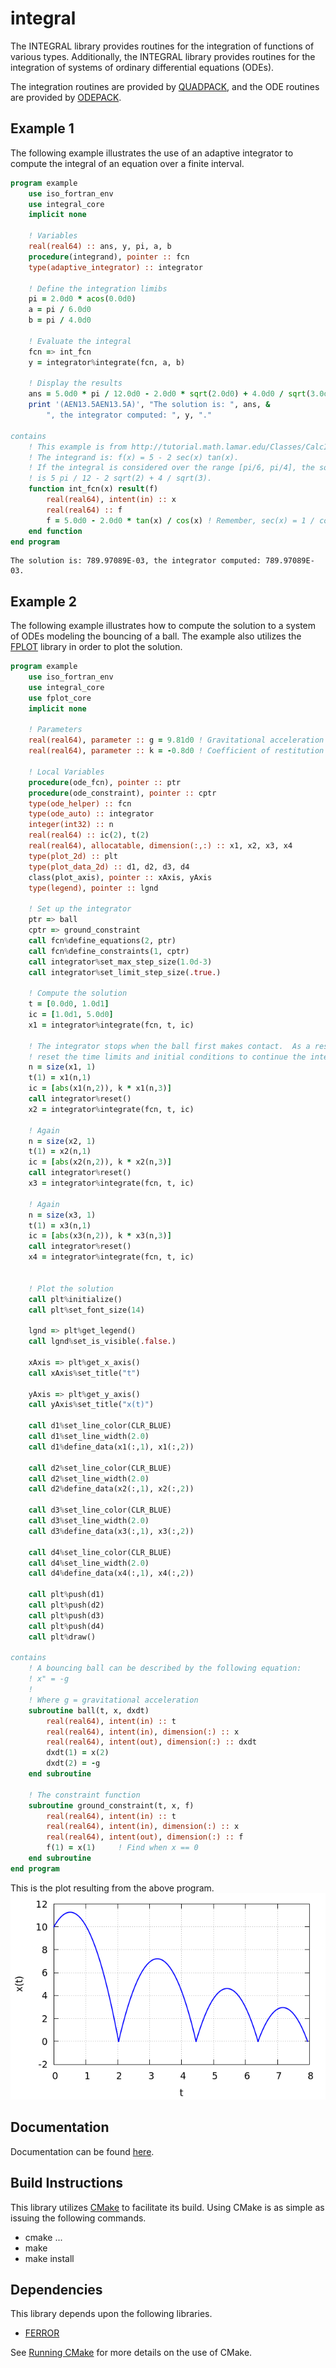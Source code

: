 # integral
The INTEGRAL library provides routines for the integration of functions of various types.  Additionally, the INTEGRAL library provides routines for the integration of systems of ordinary differential equations (ODEs).

The integration routines are provided by [QUADPACK](http://www.netlib.org/quadpack/), and the ODE routines are provided by [ODEPACK](http://www.netlib.org/odepack/).

## Example 1
The following example illustrates the use of an adaptive integrator to compute the integral of an equation over a finite interval.
```fortran
program example
    use iso_fortran_env
    use integral_core
    implicit none

    ! Variables
    real(real64) :: ans, y, pi, a, b
    procedure(integrand), pointer :: fcn
    type(adaptive_integrator) :: integrator

    ! Define the integration limibs
    pi = 2.0d0 * acos(0.0d0)
    a = pi / 6.0d0
    b = pi / 4.0d0

    ! Evaluate the integral
    fcn => int_fcn
    y = integrator%integrate(fcn, a, b)

    ! Display the results
    ans = 5.0d0 * pi / 12.0d0 - 2.0d0 * sqrt(2.0d0) + 4.0d0 / sqrt(3.0d0)
    print '(AEN13.5AEN13.5A)', "The solution is: ", ans, &
        ", the integrator computed: ", y, "."

contains
    ! This example is from http://tutorial.math.lamar.edu/Classes/CalcI/ComputingDefiniteIntegrals.aspx#Int_CompDef_Ex3a
    ! The integrand is: f(x) = 5 - 2 sec(x) tan(x).
    ! If the integral is considered over the range [pi/6, pi/4], the solution
    ! is 5 pi / 12 - 2 sqrt(2) + 4 / sqrt(3).
    function int_fcn(x) result(f)
        real(real64), intent(in) :: x
        real(real64) :: f
        f = 5.0d0 - 2.0d0 * tan(x) / cos(x) ! Remember, sec(x) = 1 / cos(x)
    end function
end program
```
```text
The solution is: 789.97089E-03, the integrator computed: 789.97089E-03.
```

## Example 2
The following example illustrates how to compute the solution to a system of ODEs modeling the bouncing of a ball.  The example also utilizes the [FPLOT](https://github.com/jchristopherson/fplot) library in order to plot the solution.
```fortran
program example
    use iso_fortran_env
    use integral_core
    use fplot_core
    implicit none

    ! Parameters
    real(real64), parameter :: g = 9.81d0 ! Gravitational acceleration
    real(real64), parameter :: k = -0.8d0 ! Coefficient of restitution

    ! Local Variables
    procedure(ode_fcn), pointer :: ptr
    procedure(ode_constraint), pointer :: cptr
    type(ode_helper) :: fcn
    type(ode_auto) :: integrator
    integer(int32) :: n
    real(real64) :: ic(2), t(2)
    real(real64), allocatable, dimension(:,:) :: x1, x2, x3, x4
    type(plot_2d) :: plt
    type(plot_data_2d) :: d1, d2, d3, d4
    class(plot_axis), pointer :: xAxis, yAxis
    type(legend), pointer :: lgnd

    ! Set up the integrator
    ptr => ball
    cptr => ground_constraint
    call fcn%define_equations(2, ptr)
    call fcn%define_constraints(1, cptr)
    call integrator%set_max_step_size(1.0d-3)
    call integrator%set_limit_step_size(.true.)

    ! Compute the solution
    t = [0.0d0, 1.0d1]
    ic = [1.0d1, 5.0d0]
    x1 = integrator%integrate(fcn, t, ic)

    ! The integrator stops when the ball first makes contact.  As a result, lets
    ! reset the time limits and initial conditions to continue the integration
    n = size(x1, 1)
    t(1) = x1(n,1)
    ic = [abs(x1(n,2)), k * x1(n,3)]
    call integrator%reset()
    x2 = integrator%integrate(fcn, t, ic)

    ! Again
    n = size(x2, 1)
    t(1) = x2(n,1)
    ic = [abs(x2(n,2)), k * x2(n,3)]
    call integrator%reset()
    x3 = integrator%integrate(fcn, t, ic)

    ! Again
    n = size(x3, 1)
    t(1) = x3(n,1)
    ic = [abs(x3(n,2)), k * x3(n,3)]
    call integrator%reset()
    x4 = integrator%integrate(fcn, t, ic)


    ! Plot the solution
    call plt%initialize()
    call plt%set_font_size(14)

    lgnd => plt%get_legend()
    call lgnd%set_is_visible(.false.)

    xAxis => plt%get_x_axis()
    call xAxis%set_title("t")

    yAxis => plt%get_y_axis()
    call yAxis%set_title("x(t)")

    call d1%set_line_color(CLR_BLUE)
    call d1%set_line_width(2.0)
    call d1%define_data(x1(:,1), x1(:,2))

    call d2%set_line_color(CLR_BLUE)
    call d2%set_line_width(2.0)
    call d2%define_data(x2(:,1), x2(:,2))

    call d3%set_line_color(CLR_BLUE)
    call d3%set_line_width(2.0)
    call d3%define_data(x3(:,1), x3(:,2))

    call d4%set_line_color(CLR_BLUE)
    call d4%set_line_width(2.0)
    call d4%define_data(x4(:,1), x4(:,2))

    call plt%push(d1)
    call plt%push(d2)
    call plt%push(d3)
    call plt%push(d4)
    call plt%draw()

contains
    ! A bouncing ball can be described by the following equation:
    ! x" = -g
    !
    ! Where g = gravitational acceleration
    subroutine ball(t, x, dxdt)
        real(real64), intent(in) :: t
        real(real64), intent(in), dimension(:) :: x
        real(real64), intent(out), dimension(:) :: dxdt
        dxdt(1) = x(2)
        dxdt(2) = -g
    end subroutine

    ! The constraint function
    subroutine ground_constraint(t, x, f)
        real(real64), intent(in) :: t
        real(real64), intent(in), dimension(:) :: x
        real(real64), intent(out), dimension(:) :: f
        f(1) = x(1)     ! Find when x == 0
    end subroutine
end program
```
This is the plot resulting from the above program.
![](images/bouncing_ball_example.png?raw=true)

## Documentation
Documentation can be found [here](http://htmlpreview.github.io/?https://github.com/jchristopherson/integral/blob/master/doc/html/index.html).

## Build Instructions
This library utilizes [CMake](https://cmake.org/) to facilitate its build.  Using CMake is as simple as issuing the following commands.
- cmake ...
- make
- make install

## Dependencies
This library depends upon the following libraries.
- [FERROR](https://github.com/jchristopherson/ferror)

See [Running CMake](https://cmake.org/runningcmake/) for more details on the use of CMake.
